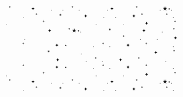 <div align="center">
  
˚　　　　✦　　　.　　. 　 ˚　.　　　　　 . ✦　　　 　˚　　　　 . ★⋆.  
　　　. 　　˚　　 　　*　　 　　✦　　　.　　.　　　✦　˚ 　　　　 ˚　.  
.　　　　　　　˚　　　　　　　　　　.　　　　　.　　　　✦　　　　　˚　　  
　　　　　　　　✦ 　　　˚ ★⋆. 　　　　　*　　　　　　✦　　　.　　˚　 　  
　　　　.　　　　　　　　　　　　　　　　　　　˚　　　.　　　.　　　✦　  
　　　˚　　　　　　✦　⋆　　　　　. 　 ˚　.　　　✦　　　˚　　　　　.  
　　　　　　　　*　　　　　　.　　　　　　　　　　　　　　✦　　　˚　　  
　　　　　　　　✦　　　　　. 　 ˚　.　　　✦　　　˚　　　　　.  
　　　˚　　　　　　✦　⋆　　　　　. 　 ˚　.　　　✦　　　˚　　　　　.  
.　　　　　　　˚　　　　　　　　　　.　　　　　.　　　　✦　　　　　˚　　  
˚　　　　✦　　　.　　. 　 ˚　.　　　　　 . ✦　　　 　˚　　　　 . ★⋆.  
　　　. 　　˚　　 　　*　　 　　✦　　　.　　.　　　✦　˚ 　　　　 ˚　.  

</div>
